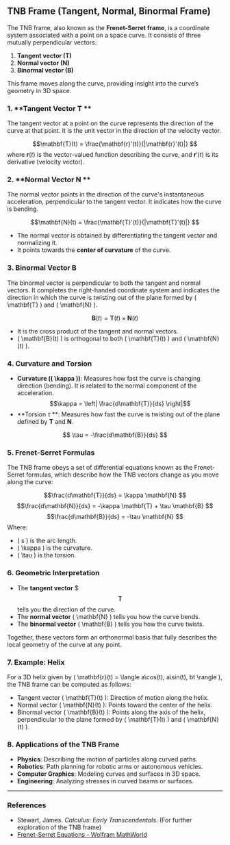 ## TNB Frame (Tangent, Normal, Binormal Frame)

The TNB frame, also known as the **Frenet-Serret frame**, is a coordinate system associated with a point on a space curve. It consists of three mutually perpendicular vectors:
1. **Tangent vector (T)**
2. **Normal vector (N)**
3. **Binormal vector (B)**

This frame moves along the curve, providing insight into the curve’s geometry in 3D space.

### 1. **Tangent Vector  $\mathbf{T}$ **

The tangent vector at a point on the curve represents the direction of the curve at that point. It is the unit vector in the direction of the velocity vector.

$$\mathbf{T}(t) = \frac{\mathbf{r}'(t)}{|\mathbf{r}'(t)|}
$$
where $\mathbf{r}(t)$ is the vector-valued function describing the curve, and $\mathbf{r}'(t)$ is its derivative (velocity vector).

### 2. **Normal Vector  $\mathbf{N}$ **

The normal vector points in the direction of the curve's instantaneous acceleration, perpendicular to the tangent vector. It indicates how the curve is bending.

$$\mathbf{N}(t) = \frac{\mathbf{T}'(t)}{|\mathbf{T}'(t)|}
$$
- The normal vector is obtained by differentiating the tangent vector and normalizing it.
- It points towards the **center of curvature** of the curve.

### 3. **Binormal Vector  $\mathbf{B}$**

The binormal vector is perpendicular to both the tangent and normal vectors. It completes the right-handed coordinate system and indicates the direction in which the curve is twisting out of the plane formed by \( \mathbf{T} \) and \( \mathbf{N} \).

$$\mathbf{B}(t) = \mathbf{T}(t) \times \mathbf{N}(t)
$$
- It is the cross product of the tangent and normal vectors.
- \( \mathbf{B}(t) \) is orthogonal to both \( \mathbf{T}(t) \) and \( \mathbf{N}(t) \).

### 4. **Curvature and Torsion**

- **Curvature (\( \kappa \))**: Measures how fast the curve is changing direction (bending). It is related to the normal component of the acceleration.
  $$\kappa = \left| \frac{d\mathbf{T}}{ds} \right|$$
- **Torsion $\tau$ **: Measures how fast the curve is twisting out of the plane defined by $\mathbf{T}$ and $\mathbf{N}$.

$$  \tau = -\frac{d\mathbf{B}}{ds}
$$
### 5. **Frenet-Serret Formulas**

The TNB frame obeys a set of differential equations known as the Frenet-Serret formulas, which describe how the TNB vectors change as you move along the curve:

$$\frac{d\mathbf{T}}{ds} = \kappa \mathbf{N}
$$
$$\frac{d\mathbf{N}}{ds} = -\kappa \mathbf{T} + \tau \mathbf{B}
$$
$$\frac{d\mathbf{B}}{ds} = -\tau \mathbf{N}
$$
Where:
- \( s \) is the arc length.
- \( \kappa \) is the curvature.
- \( \tau \) is the torsion.

### 6. **Geometric Interpretation**

- The **tangent vector** $$$ \mathbf{T}$$  tells you the direction of the curve.
- The **normal vector** \( \mathbf{N} \) tells you how the curve bends.
- The **binormal vector** \( \mathbf{B} \) tells you how the curve twists.

Together, these vectors form an orthonormal basis that fully describes the local geometry of the curve at any point.

### 7. **Example: Helix**

For a 3D helix given by \( \mathbf{r}(t) = \langle a\cos(t), a\sin(t), bt \rangle \), the TNB frame can be computed as follows:
- Tangent vector \( \mathbf{T}(t) \): Direction of motion along the helix.
- Normal vector \( \mathbf{N}(t) \): Points toward the center of the helix.
- Binormal vector \( \mathbf{B}(t) \): Points along the axis of the helix, perpendicular to the plane formed by \( \mathbf{T}(t) \) and \( \mathbf{N}(t) \).

### 8. **Applications of the TNB Frame**

- **Physics**: Describing the motion of particles along curved paths.
- **Robotics**: Path planning for robotic arms or autonomous vehicles.
- **Computer Graphics**: Modeling curves and surfaces in 3D space.
- **Engineering**: Analyzing stresses in curved beams or surfaces.

---

### References
- Stewart, James. *Calculus: Early Transcendentals*. (For further exploration of the TNB frame)
- [Frenet-Serret Equations - Wolfram MathWorld](https://mathworld.wolfram.com/Frenet-SerretFormulas.html)